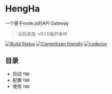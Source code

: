 # HengHa

一个基于node.js的API Gateway

> 当前进度: v0.1.0版开发中

[![Build Status](https://travis-ci.org/hashmaparraylist/HengHa.svg?branch=v0.1.0%2Fmaster)](https://travis-ci.org/hashmaparraylist/HengHa) [![Commitizen friendly](https://img.shields.io/badge/commitizen-friendly-brightgreen.svg)](http://commitizen.github.io/cz-cli/) [![codecov](https://codecov.io/gh/hashmaparraylist/HengHa/branch/master/graph/badge.svg)](https://codecov.io/gh/hashmaparraylist/HengHa)

## 目录

* 启动 `TBD`
* 配置 `TBD`
* 使用 `TBD`

